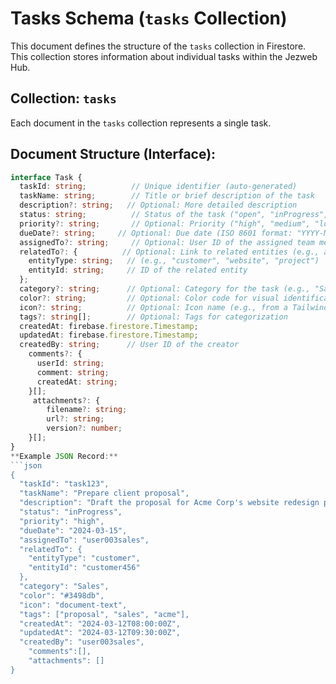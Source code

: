 # Tasks Schema (`tasks` Collection)

This document defines the structure of the `tasks` collection in Firestore. This collection stores information about individual tasks within the Jezweb Hub.

## Collection: `tasks`

Each document in the `tasks` collection represents a single task.

## Document Structure (Interface):

```typescript
interface Task {
  taskId: string;          // Unique identifier (auto-generated)
  taskName: string;        // Title or brief description of the task
  description?: string;   // Optional: More detailed description
  status: string;          // Status of the task ("open", "inProgress", "completed", "blocked", "deferred")
  priority?: string;       // Optional: Priority ("high", "medium", "low")
  dueDate?: string;     // Optional: Due date (ISO 8601 format: "YYYY-MM-DD")
  assignedTo?: string;     // Optional: User ID of the assigned team member (from 'users' collection)
  relatedTo?: {          // Optional: Link to related entities (e.g., a customer, website, project)
    entityType: string;   // (e.g., "customer", "website", "project")
    entityId: string;     // ID of the related entity
  };
  category?: string;      // Optional: Category for the task (e.g., "Sales", "Marketing", "Development")
  color?: string;         // Optional: Color code for visual identification
  icon?: string;          // Optional: Icon name (e.g., from a Tailwind CSS class or icon library)
  tags?: string[];        // Optional: Tags for categorization
  createdAt: firebase.firestore.Timestamp;
  updatedAt: firebase.firestore.Timestamp;
  createdBy: string;      // User ID of the creator
    comments?: {
      userId: string;
      comment: string;
      createdAt: string;
    }[];
     attachments?: {
        filename?: string;
        url?: string;
        version?: number;
    }[];
}
**Example JSON Record:**
```json
{
  "taskId": "task123",
  "taskName": "Prepare client proposal",
  "description": "Draft the proposal for Acme Corp's website redesign project. Include pricing, timelines, and deliverables.",
  "status": "inProgress",
  "priority": "high",
  "dueDate": "2024-03-15",
  "assignedTo": "user003sales",
  "relatedTo": {
    "entityType": "customer",
    "entityId": "customer456"
  },
  "category": "Sales",
  "color": "#3498db",
  "icon": "document-text",
  "tags": ["proposal", "sales", "acme"],
  "createdAt": "2024-03-12T08:00:00Z",
  "updatedAt": "2024-03-12T09:30:00Z",
  "createdBy": "user003sales",
    "comments":[],
    "attachments": []
}

```